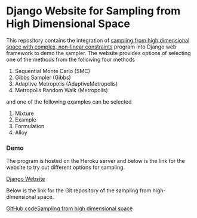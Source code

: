 # Django Website for Sampling from High Dimensional Space

This repository contains the integration of [sampling from high dimensional space with complex, non-linear constraints](https://github.com/karthikncsu/Sampling-from-high-dimensional-space) program into Django web framework to demo the sampler. The website provides options of selecting one of the methods from the following four methods

1) Sequential Monte Carlo (SMC)
2) Gibbs Sampler (Gibbs)
3) Adaptive Metropolis (AdaptiveMetropolis)
4) Metropolis Random Walk (Metropolis)

and one of the following examples can be selected

1) Mixture
2) Example
3) Formulation
4) Alloy

### Demo

The program is hosted on the Heroku server and below is the link for the website to try out different options for sampling.

[Django Website](https://sheltered-eyrie-03969.herokuapp.com/)

Below is the link for the Git repository of the sampling from high-dimensional space.

[GitHub codeSampling from high dimensional space](https://github.com/karthikncsu/Sampling-from-high-dimensional-space)

